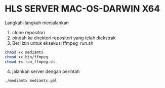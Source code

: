 
# HLS SERVER MAC-OS-DARWIN X64


Langkah-langkah menjalankan

1. clone repositori
2. pindah ke direktori repositori yang telah diekstrak
3. Beri izin untuk eksekusi ffmpeg_run.sh
```bash
chmod +x mediamtx
chmod +x bin/ffmpeg
chmod +x run_ffmpeg.sh
```
4.  jalankan server dengan perintah
```bash
./mediamtx mediamtx.yml
```

